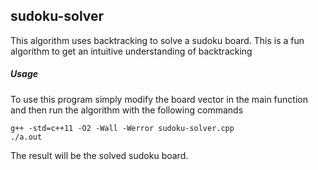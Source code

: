 ## sudoku-solver

This algorithm uses backtracking to solve a sudoku board. This is a fun algorithm to get an intuitive understanding of backtracking

##### Usage

To use this program simply modify the board vector in the main function and then run the algorithm with the following commands

```
g++ -std=c++11 -O2 -Wall -Werror sudoku-solver.cpp
./a.out
```

The result will be the solved sudoku board.
